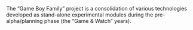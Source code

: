The “Game Boy Family” project is a consolidation of various technologies developed as stand-alone experimental modules during the pre-alpha/planning phase (the “Game & Watch” years). 
